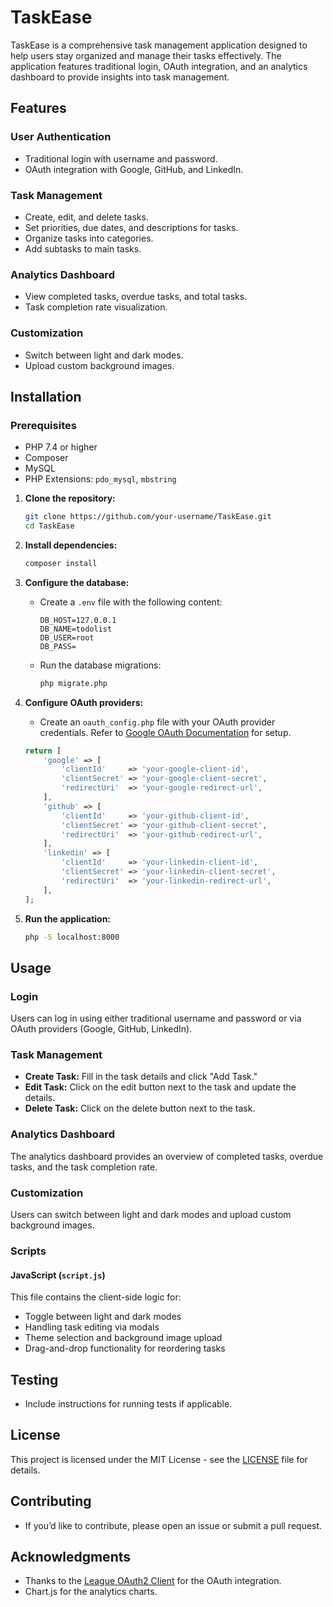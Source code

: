 # TaskEase

TaskEase is a comprehensive task management application designed to help users stay organized and manage their tasks effectively. The application features traditional login, OAuth integration, and an analytics dashboard to provide insights into task management.

## Features

### User Authentication
- Traditional login with username and password.
- OAuth integration with Google, GitHub, and LinkedIn.

### Task Management
- Create, edit, and delete tasks.
- Set priorities, due dates, and descriptions for tasks.
- Organize tasks into categories.
- Add subtasks to main tasks.

### Analytics Dashboard
- View completed tasks, overdue tasks, and total tasks.
- Task completion rate visualization.

### Customization
- Switch between light and dark modes.
- Upload custom background images.

## Installation

### Prerequisites
- PHP 7.4 or higher
- Composer
- MySQL
- PHP Extensions: `pdo_mysql`, `mbstring`

1. **Clone the repository:**
    ```bash
    git clone https://github.com/your-username/TaskEase.git
    cd TaskEase
    ```

2. **Install dependencies:**
    ```bash
    composer install
    ```

3. **Configure the database:**
    - Create a `.env` file with the following content:
      ```env
      DB_HOST=127.0.0.1
      DB_NAME=todolist
      DB_USER=root
      DB_PASS=
      ```
    - Run the database migrations:
      ```bash
      php migrate.php
      ```

4. **Configure OAuth providers:**
    - Create an `oauth_config.php` file with your OAuth provider credentials. Refer to [Google OAuth Documentation](https://developers.google.com/identity/protocols/oauth2) for setup.
    ```php
    return [
        'google' => [
            'clientId'     => 'your-google-client-id',
            'clientSecret' => 'your-google-client-secret',
            'redirectUri'  => 'your-google-redirect-url',
        ],
        'github' => [
            'clientId'     => 'your-github-client-id',
            'clientSecret' => 'your-github-client-secret',
            'redirectUri'  => 'your-github-redirect-url',
        ],
        'linkedin' => [
            'clientId'     => 'your-linkedin-client-id',
            'clientSecret' => 'your-linkedin-client-secret',
            'redirectUri'  => 'your-linkedin-redirect-url',
        ],
    ];
    ```

5. **Run the application:**
    ```bash
    php -S localhost:8000
    ```

## Usage

### Login
Users can log in using either traditional username and password or via OAuth providers (Google, GitHub, LinkedIn).

### Task Management
- **Create Task:** Fill in the task details and click "Add Task."
- **Edit Task:** Click on the edit button next to the task and update the details.
- **Delete Task:** Click on the delete button next to the task.

### Analytics Dashboard
The analytics dashboard provides an overview of completed tasks, overdue tasks, and the task completion rate.

### Customization
Users can switch between light and dark modes and upload custom background images.

### Scripts

#### JavaScript (`script.js`)
This file contains the client-side logic for:
- Toggle between light and dark modes
- Handling task editing via modals
- Theme selection and background image upload
- Drag-and-drop functionality for reordering tasks

## Testing
- Include instructions for running tests if applicable.

## License
This project is licensed under the MIT License - see the [LICENSE](LICENSE) file for details.

## Contributing
- If you’d like to contribute, please open an issue or submit a pull request.

## Acknowledgments
- Thanks to the [League OAuth2 Client](https://github.com/thephpleague/oauth2-client) for the OAuth integration.
- Chart.js for the analytics charts.
